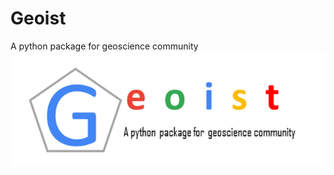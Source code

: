 # Geoist  
A python package for geoscience community
![alt text][logo]

[logo]: ./geoist.png "Geoist"